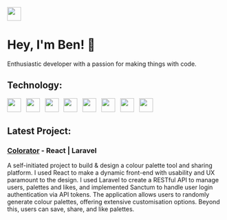 <img height="32" width="32" src="https://benpeake.github.io/portfolio/images/favicon.svg" />

# Hey, I'm Ben! 👋

Enthusiastic developer with a passion for making things with code. 

## Technology:
<div>
  <img height="32" width="32" src="https://cdn.simpleicons.org/html5/969794" /> &nbsp;
  <img height="32" width="32" src="https://cdn.simpleicons.org/css3/969794" /> &nbsp;
  <img height="32" width="32" src="https://cdn.simpleicons.org/javascript/969794" /> &nbsp;
  <img height="32" width="32" src="https://cdn.simpleicons.org/php/969794" /> &nbsp;
  <img height="32" width="32" src="https://cdn.simpleicons.org/react/969794" /> &nbsp;
  <img height="32" width="32" src="https://cdn.simpleicons.org/laravel/969794" /> &nbsp;
  <img height="32" width="32" src="https://cdn.simpleicons.org/mysql/969794" /> &nbsp;
  <img height="32" width="32" src="https://cdn.simpleicons.org/figma/969794" /> &nbsp;
</div>

## Latest Project:
### [Colorator](https://colorator-app.vercel.app/) - React | Laravel
A self-initiated project to build & design a colour palette tool and sharing platform. I used React to make a dynamic front-end with usability and UX paramount to the design. I used Laravel to create a RESTful API to manage users, palettes and likes, and implemented Sanctum to handle user login authentication via API tokens. The application allows users to randomly generate colour palettes, offering extensive customisation options. Beyond this, users can save, share, and like palettes.
